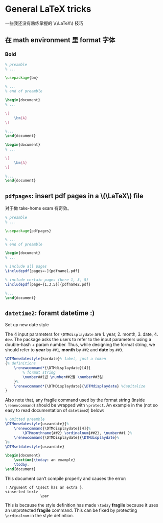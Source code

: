 # General LaTeX tricks

一些我还没有熟练掌握的 \\(\LaTeX\\) 技巧

## 在 math environment 里 format 字体

### Bold

```latex
% preamble
% ...

\usepackage{bm}

% ...
% end of preamble

\begin{document}
% ...

\[
    \bm{A}
\]

%...
\end{document}
```

```latex
\begin{document}
% ...

\[
    \bm{A}
\]

%...
\end{document}
```

## `pdfpages`: insert pdf pages in a \\(\LaTeX\\) file

对于做 take-home exam 有奇效。

```latex
% preamble
% ...

\usepackage{pdfpages}

% ...
% end of preamble

\begin{document}
% ...

% include all pages
\includepdf[pages=-]{pdfname1.pdf}

% include certain pages (here 1, 3, 5)
\includepdf[page={1,3,5}]{pdfname2.pdf}

%...
\end{document}
```

## `datetime2`: foramt datetime :)

Set up new date style

The 4 input parameters for `\DTMdisplaydate` are 1. year, 2. month, 3. date, 4. `dow`.
The package asks the users to refer to the input parameters using a double-hash + param number. Thus, while designing the format string, we should refer to **year** by `##1`, **month** by `##2` and **date** by `##3`.

```latex
\DTMnewdatestyle{kordate}% label, just a token
{% definitions
    \renewcommand*{\DTMdisplaydate}[4]{
        % format string
        \number##1년 \number##2월 \number##3일
    }%
    \renewcommand*{\DTMDisplaydate}{\DTMdisplaydate} %Capitalize
}
```

Also note that, any fragile command used by the format string (inside `\renewcommand`) should be wrapped with `\protect`. An example in the (not so easy to read documentation of `datetime2`) below:

```latex
% omitted preamble
\DTMnewdatestyle{usvardate}{%
    \renewcommand{\DTMdisplaydate}[4]{%
        \DTMmonthname{##2} \ordinalnum{##2}, \number##1 }%
    \renewcommand{\DTMDisplaydate}{\DTMdisplaydate}%
}%
\DTMsetdatestyle{usvardate}

\begin{document}
    \section{\today: an example}
    \today.
\end{document}
```

This document can’t compile properly and causes the error:

```text
! Argument of \@sect has an extra }.
<inserted text>
                \par
```

This is because the style definition has made `\today` **fragile** because it uses an unprotected
**fragile** command. This can be fixed by protecting `\ordinalnum` in the style definition.

